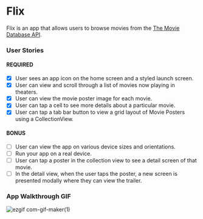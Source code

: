 # Flix

Flix is an app that allows users to browse movies from the [The Movie Database API](http://docs.themoviedb.apiary.io/#).

### User Stories

#### REQUIRED
- [x] User sees an app icon on the home screen and a styled launch screen.
- [x] User can view and scroll through a list of movies now playing in theaters.
- [x] User can view the movie poster image for each movie.
- [x] User can tap a cell to see more details about a particular movie.
- [x] User can tap a tab bar button to view a grid layout of Movie Posters using a CollectionView.

#### BONUS
- [ ] User can view the app on various device sizes and orientations.
- [ ] Run your app on a real device.
- [ ] User can tap a poster in the collection view to see a detail screen of that movie.
- [ ] In the detail view, when the user taps the poster, a new screen is presented modally where they can view the trailer.

### App Walkthrough GIF

![ezgif com-gif-maker(1)](https://user-images.githubusercontent.com/44451960/191183343-61ef280b-70d6-42dc-aa5c-9f46b73d7cc1.gif)



